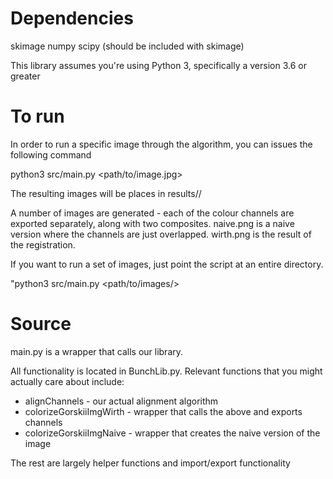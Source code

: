 # Dependencies

skimage
numpy
scipy (should be included with skimage)

This library assumes you're using Python 3, specifically a version 3.6 or greater

# To run

In order to run a specific image through the algorithm, you can issues the following command

python3 src/main.py <path/to/image.jpg>

The resulting images will be places in results/<filename>/

A number of images are generated - each of the colour channels are exported separately, along with two composites.  naive.png is a naive version where the channels are just overlapped.  wirth.png is the result of the registration.

If you want to run a set of images, just point the script at an entire directory.

"python3 src/main.py <path/to/images/>


# Source

main.py is a wrapper that calls our library.

All functionality is located in BunchLib.py.  Relevant functions that you might actually care about include:

- alignChannels - our actual alignment algorithm
- colorizeGorskiiImgWirth - wrapper that calls the above and exports channels
- colorizeGorskiiImgNaive - wrapper that creates the naive version of the image

The rest are largely helper functions and import/export functionality